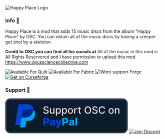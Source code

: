 ![Happy Place Logo](https://cdn.modrinth.com/data/cached_images/106f1fbc6d0790b3436c207df2182d6562828a9c.png)
### Info 📜
Happy Place is a mod that adds 15 music discs from the album "Happy Place" by OSC. You can obtain all of the music discs by having a creeper get shot by a skeleton.

**Credit to OSC you can find all his socials at**
All of the music in this mod is All Rights Reservered and I have permission to upload this mod.
https://www.opussciencecollective.com

<a href="https://quiltmc.org/en/"><img src="https://cdn.jsdelivr.net/npm/@intergrav/devins-badges@3/assets/cozy/supported/quilt_vector.svg" alt="Available For Quilt"/></a>
<a href="https://fabricmc.net/"><img src="https://badges.penpow.dev/badges/supported/fabric/cozy.svg" alt="Available For Fabric"/></a>
<img alt="Wont support Forge" src="https://badges.penpow.dev/badges/unsupported/forge/cozy.svg">
<a href="https://legacy.curseforge.com/minecraft/mc-mods/grape"><img src="https://badges.penpow.dev/badges/available/curseforge/cozy.svg" alt="Get on Curseforge"/></a>

### Support 🔧
<a href="https://www.paypal.com/paypalme/opusscience"><img src="https://raw.githubusercontent.com/grape-lol/misc/main/cozy_vector.svg" alt="Support Him On Paypal"/></a>
<a href="https://discord.gg/bygEKhsFtF"><img src="https://badges.penpow.dev/badges/social/discord-plural/cozy.svg" alt="Join Discord"/></a>

